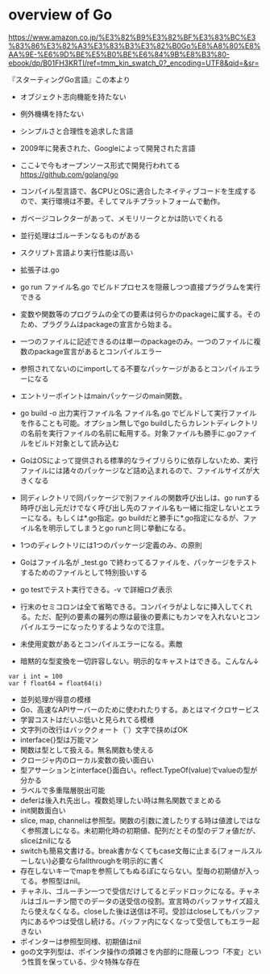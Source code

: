 # overview of Go

https://www.amazon.co.jp/%E3%82%B9%E3%82%BF%E3%83%BC%E3%83%86%E3%82%A3%E3%83%B3%E3%82%B0Go%E8%A8%80%E8%AA%9E-%E6%9D%BE%E5%B0%BE%E6%84%9B%E8%B3%80-ebook/dp/B01FH3KRTI/ref=tmm_kin_swatch_0?_encoding=UTF8&qid=&sr=

『スターティングGo言語』この本より

- オブジェクト志向機能を持たない
- 例外機構を持たない
- シンプルさと合理性を追求した言語
- 2009年に発表された、Googleによって開発された言語
- ここ↓で今もオープンソース形式で開発行われてる  
https://github.com/golang/go
- コンパイル型言語で、各CPUとOSに適合したネイティブコードを生成するので、実行環境は不要。そしてマルチプラットフォームで動作。
- ガベージコレクターがあって、メモリリークとかは防いでくれる
- 並行処理はゴルーチンなるものがある
- スクリプト言語より実行性能は高い

- 拡張子は.go
- go run ファイル名.go でビルドプロセスを隠蔽しつつ直接プラグラムを実行できる
- 変数や関数等のプログラムの全ての要素は何らかのpackageに属する。そのため、プラグラムはpackageの宣言から始まる。
- 一つのファイルに記述できるのは単一のpackageのみ。一つのファイルに複数のpackage宣言があるとコンパイルエラー
- 参照されてないのにimportしてる不要なパッケージがあるとコンパイルエラーになる
- エントリーポイントはmainパッケージのmain関数。

- go build -o 出力実行ファイル名 ファイル名.go でビルドして実行ファイルを作ることも可能。オプション無しでgo buildしたらカレントディレクトリの名前を実行ファイルの名前に転用する。対象ファイルも勝手に.goファイルをビルド対象として読み込む
- GoはOSによって提供される標準的なライブリらりに依存しないため、実行ファイルには諸々のパッケージなど詰め込まれるので、ファイルサイズが大きくなる
- 同ディレクトリで同パッケージで別ファイルの関数呼び出しは、go runする時呼び出し元だけでなく呼び出し先のファイル名も一緒に指定しないとエラーになる。もしくは*.go指定。go buildだと勝手に*.go指定になるが、ファイル名を明示してしまうとgo runと同じ挙動になる。
- 1つのディレクトリには1つのパッケージ定義のみ、の原則
- Goはファイル名が _test.go で終わってるファイルを、パッケージをテストするためのファイルとして特別扱いする
- go testでテスト実行できる。-v で詳細ログ表示
- 行末のセミコロンは全て省略できる。コンパイラがよしなに挿入してくれる。ただ、配列の要素の羅列の際は最後の要素にもカンマを入れないとコンパイルエラーになったりするようなので注意。

- 未使用変数があるとコンパイルエラーになる。素敵
- 暗黙的な型変換を一切許容しない。明示的なキャストはできる。こんなん↓
```
var i int = 100
var f float64 = float64(i)
```

- 並列処理が得意の模様
- Go、高速なAPIサーバーのために使われたりする。あとはマイクロサービス
- 学習コストはだいぶ低いと見られてる模様
- 文字列の改行はバッククォート（`）文字で挟めばOK
- interface{}型は万能マン
- 関数は型として扱える。無名関数も使える
- クロージャ内のローカル変数の扱い面白い
- 型アサーションとinterface{}面白い。reflect.TypeOf(value)でvalueの型が分かる
- ラベルで多重階層脱出可能
- deferは後入れ先出し。複数処理したい時は無名関数でまとめる
- init関数面白い
- slice, map, channelは参照型。関数の引数に渡したりする時は値渡しではなく参照渡しになる。未初期化時の初期値、配列だとその型のデフォ値だが、sliceはnilになる
- switchも簡易文書ける。break書かなくてもcase文毎に止まる(フォールスルーしない)必要ならfallthroughを明示的に書く
- 存在しないキーでmapを参照してもぬるぽにならない。型毎の初期値が入ってる。参照型はnil。
- チャネル、ゴルーチン一つで受信だけしてるとデッドロックになる。チャネルはゴルーチン間でのデータの送受信の役割。宣言時のバッファサイズ超えたら使えなくなる。closeした後は送信は不可。受診はcloseしてもバッファ内にあるやつは受信し続ける。バッファ内になくなって受信してもエラー起きない
- ポインターは参照型同様、初期値はnil
- goの文字列型は、ポインタ操作の煩雑さを内部的に隠蔽しつつ「不変」という性質を保っている、少々特殊な存在

